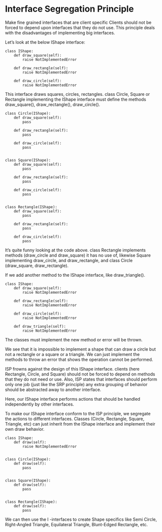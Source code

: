 # Interface Segregation Principle

Make fine grained interfaces that are client specific Clients should not be forced to depend upon interfaces that they do not use.  This principle deals with the disadvantages of implementing big interfaces.

Let’s look at the below IShape interface:


    class IShape:
	    def draw_square(self):
	        raise NotImplementedError
    
	    def draw_rectangle(self):
	        raise NotImplementedError
    
	    def draw_circle(self):
	        raise NotImplementedError




This interface draws squares, circles, rectangles. class Circle, Square or Rectangle implementing the IShape interface must define the methods draw_square(), draw_rectangle(), draw_circle().

    class Circle(IShape):
        def draw_square(self):
            pass
    
        def draw_rectangle(self):
            pass
        
        def draw_circle(self):
            pass
    
    
    class Square(IShape):
        def draw_square(self):
            pass
    
        def draw_rectangle(self):
            pass
        
        def draw_circle(self):
            pass
    
    
    class Rectangle(IShape):
        def draw_square(self):
            pass
    
        def draw_rectangle(self):
            pass
        
        def draw_circle(self):
            pass
            

It’s quite funny looking at the code above. class Rectangle implements methods (draw_circle and draw_square) it has no use of, likewise Square implementing draw_circle, and draw_rectangle, and class Circle (draw_square, draw_rectangle).

If we add another method to the IShape interface, like draw_triangle().

    class IShape:
	    def draw_square(self):
	        raise NotImplementedError
    
	    def draw_rectangle(self):
	        raise NotImplementedError
    
	    def draw_circle(self):
	        raise NotImplementedError
    
	    def draw_triangle(self):
	        raise NotImplementedError

The classes must implement the new method or error will be thrown.

We see that it is impossible to implement a shape that can draw a circle but not
a rectangle or a square or a triangle.  We can just implement the methods to
throw an error that shows the operation cannot be performed.

ISP frowns against the design of this IShape interface. clients (here Rectangle,
Circle, and Square) should not be forced to depend on methods that they do not
need or use.  Also, ISP states that interfaces should perform only one job (just
like the SRP principle) any extra grouping of behavior should be abstracted away
to another interface.

Here, our IShape interface performs actions that should be handled independently
by other interfaces.

To make our IShape interface conform to the ISP principle, we segregate the
actions to different interfaces.  Classes (Circle, Rectangle, Square, Triangle,
etc) can just inherit from the IShape interface and implement their own draw behavior.

    class IShape:
        def draw(self):
            raise NotImplementedError
    
    
    class Circle(IShape):
        def draw(self):
            pass
    
    
    class Square(IShape):
        def draw(self):
            pass
    
    
    class Rectangle(IShape):
        def draw(self):
            pass

We can then use the I -interfaces to create Shape specifics like Semi Circle,
Right-Angled Triangle, Equilateral Triangle, Blunt-Edged Rectangle, etc.
